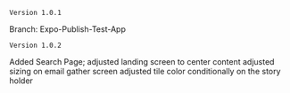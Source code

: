 ``` Version 1.0.1 ``` 

Branch: Expo-Publish-Test-App

``` Version 1.0.2 ``` 

Added Search Page;
adjusted landing screen to center content 
adjusted sizing on email gather screen
adjusted tile color conditionally on the story holder 

